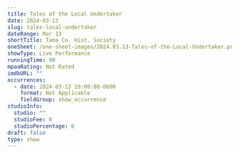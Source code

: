 ```yaml
---
title: Tales of the Local Undertaker
date: 2024-03-13
slug: tales-local-undertaker
dateRange: Mar 13
shortTitle: Tama Co. Hist. Society
oneSheet: /one-sheet-images/2024.03.13-Tales-of-the-Local-Undertaker.png
showType: Live Performance
runningTime: 90
mpaaRating: Not Rated
imdbURL: ""
occurrences:
  - date: 2024-03-13 19:00:00-0600
    format: Not Applicable
    fieldGroup: show_occurrence
studioInfo:
  studio: ""
  studioFee: 0
  studioPercentage: 0
draft: false
type: show
---
```

